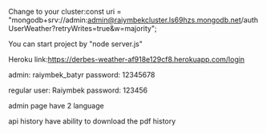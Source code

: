 Change to your cluster:const uri = "mongodb+srv://admin:admin@raiymbekcluster.ls69hzs.mongodb.net/authUserWeather?retryWrites=true&w=majority";


You can start project by "node server.js"


Heroku link:https://derbes-weather-af918e129cf8.herokuapp.com/login


admin: raiymbek_batyr
password: 12345678


regular user: Raiymbek
password: 123456


admin page have 2 language

api history have ability to download the pdf history
